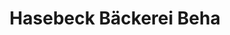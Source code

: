 ---
title: "Hasebeck Bäckerei Beha"
url: /titisee-neustadt/hasebeck-baeckerei-beha/
shop: Bäckerei
---